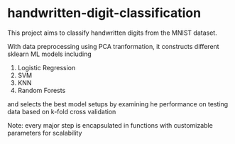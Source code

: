 # handwritten-digit-classification
This project aims to classify handwritten digits from the MNIST dataset.

With data preprocessing using PCA tranformation, it constructs different sklearn ML models including 
1. Logistic Regression
2. SVM
3. KNN
4. Random Forests

and selects the best model setups by examining he performance on testing data based on k-fold cross validation

Note: every major step is encapsulated in functions with customizable parameters for scalability
